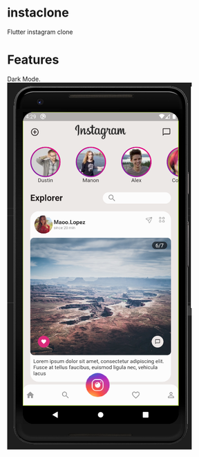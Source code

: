 # instaclone

Flutter instagram clone

# Features 
Dark Mode.
![alt text](https://github.com/SamerAtawna/InstagramClone/blob/master/screenshot.PNG)
